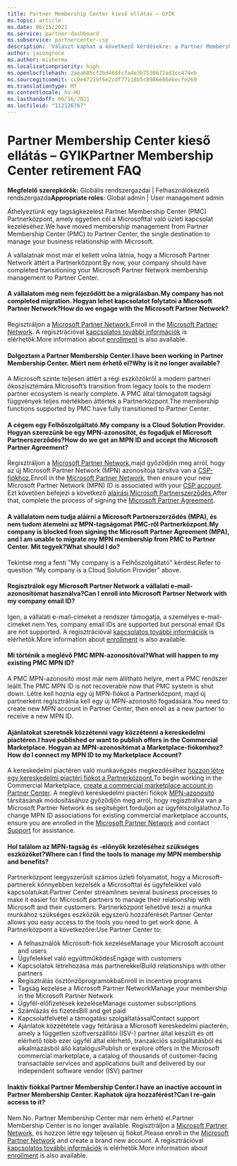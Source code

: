```yaml
---
title: Partner Membership Center kieső ellátás – GYIK
ms.topic: article
ms.date: 06/15/2021
ms.service: partner-dashboard
ms.subservice: partnercenter-csp
description: 'Választ kaphat a következő kérdésekre: a Partner Membership Center (PMC) és a Partnerközpont.'
author: jasongroce
ms.author: misherma
ms.localizationpriority: high
ms.openlocfilehash: 2aea685cf2bd468fcfa4e3b7530672ad1cc474eb
ms.sourcegitcommit: cc9e47219f6e2cdf77118b5c8986e86ebecfe260
ms.translationtype: MT
ms.contentlocale: hu-HU
ms.lasthandoff: 06/16/2021
ms.locfileid: "112126767"
---
```

# <a name="partner-membership-center-retirement-faq"></a><span data-ttu-id="adea0-103">Partner Membership Center kieső ellátás – GYIK</span><span class="sxs-lookup"><span data-stu-id="adea0-103">Partner Membership Center retirement FAQ</span></span>
<span data-ttu-id="adea0-104">**Megfelelő szerepkörök:** Globális rendszergazdai | Felhasználókezelő rendszergazda</span><span class="sxs-lookup"><span data-stu-id="adea0-104">**Appropriate roles**: Global admin | User management admin</span></span>

<span data-ttu-id="adea0-105">Áthelyeztünk egy tagságkezelést Partner Membership Center (PMC) Partnerközpont, amely egyetlen cél a Microsofttal való üzleti kapcsolat kezeléséhez.</span><span class="sxs-lookup"><span data-stu-id="adea0-105">We have moved membership management from Partner Membership Center (PMC) to Partner Center, the single destination to manage your business relationship with Microsoft.</span></span> 

<span data-ttu-id="adea0-106">A vállalatnak most már el kellett volna látnia, hogy a Microsoft Partner Network áttért a Partnerközpont.</span><span class="sxs-lookup"><span data-stu-id="adea0-106">By now, your company should have completed transitioning your Microsoft Partner Network membership management to Partner Center.</span></span>

#### <a name="my-company-has-not-completed-migration-how-do-we-engage-with-the-microsoft-partner-network"></a><span data-ttu-id="adea0-107">A vállalatom még nem fejeződött be a migrálásban.</span><span class="sxs-lookup"><span data-stu-id="adea0-107">My company has not completed migration.</span></span> <span data-ttu-id="adea0-108">Hogyan lehet kapcsolatot folytatni a Microsoft Partner Network?</span><span class="sxs-lookup"><span data-stu-id="adea0-108">How do we engage with the Microsoft Partner Network?</span></span>
<span data-ttu-id="adea0-109">Regisztráljon a [Microsoft Partner Network.](https://partner.microsoft.com/dashboard/account/v3/enrollment/introduction/partnership)</span><span class="sxs-lookup"><span data-stu-id="adea0-109">Enroll in the [Microsoft Partner Network](https://partner.microsoft.com/dashboard/account/v3/enrollment/introduction/partnership).</span></span> <span data-ttu-id="adea0-110">A regisztrációval [kapcsolatos további információk](mpn-create-a-partner-center-account.md) is elérhetők.</span><span class="sxs-lookup"><span data-stu-id="adea0-110">More information about [enrollment](mpn-create-a-partner-center-account.md) is also available.</span></span> 

#### <a name="i-have-been-working-in-partner-membership-center-why-is-it-no-longer-available"></a><span data-ttu-id="adea0-111">Dolgoztam a Partner Membership Center.</span><span class="sxs-lookup"><span data-stu-id="adea0-111">I have been working in Partner Membership Center.</span></span> <span data-ttu-id="adea0-112">Miért nem érhető el?</span><span class="sxs-lookup"><span data-stu-id="adea0-112">Why is it no longer available?</span></span>
<span data-ttu-id="adea0-113">A Microsoft szinte teljesen áttért a régi eszközökről a modern partneri ökoszisztémára.</span><span class="sxs-lookup"><span data-stu-id="adea0-113">Microsoft’s transition from legacy tools to the modern partner ecosystem is nearly complete.</span></span> <span data-ttu-id="adea0-114">A PMC által támogatott tagsági függvények teljes mértékben áttértek a Partnerközpont.</span><span class="sxs-lookup"><span data-stu-id="adea0-114">The membership functions supported by PMC have fully transitioned to Partner Center.</span></span>

#### <a name="my-company-is-a-cloud-solution-provider-how-do-we-get-an-mpn-id-and-accept-the-microsoft-partner-agreement"></a><span data-ttu-id="adea0-115">A cégem egy Felhőszolgáltató.</span><span class="sxs-lookup"><span data-stu-id="adea0-115">My company is a Cloud Solution Provider.</span></span> <span data-ttu-id="adea0-116">Hogyan szerezünk be egy MPN-azonosítót, és fogadjuk el Microsoft Partnerszerződés?</span><span class="sxs-lookup"><span data-stu-id="adea0-116">How do we get an MPN ID and accept the Microsoft Partner Agreement?</span></span>
<span data-ttu-id="adea0-117">Regisztráljon a [Microsoft Partner Network,](https://partner.microsoft.com/dashboard/account/v3/enrollment/introduction/partnership)majd győződjön meg arról, hogy az új Microsoft Partner Network (MPN) azonosítója társítva van a [CSP-fiókhoz.](update-your-partner-profile.md#update-your-mpn-id-associated-with-your-csp-account)</span><span class="sxs-lookup"><span data-stu-id="adea0-117">Enroll in the [Microsoft Partner Network](https://partner.microsoft.com/dashboard/account/v3/enrollment/introduction/partnership), then ensure your new Microsoft Partner Network (MPN) ID is associated with your [CSP account](update-your-partner-profile.md#update-your-mpn-id-associated-with-your-csp-account).</span></span> <span data-ttu-id="adea0-118">Ezt követően befejezi a következő [aláírási Microsoft Partnerszerződés.](microsoft-partner-agreement.md)</span><span class="sxs-lookup"><span data-stu-id="adea0-118">After that, complete the process of signing the [Microsoft Partner Agreement](microsoft-partner-agreement.md).</span></span>

#### <a name="my-company-is-blocked-from-signing-the-microsoft-partner-agreement-mpa-and-i-am-unable-to-migrate-my-mpn-membership-from-pmc-to-partner-center-what-should-i-do"></a><span data-ttu-id="adea0-119">A vállalatom nem tudja aláírni a Microsoft Partnerszerződés (MPA), és nem tudom átemelni az MPN-tagságomat PMC-ről Partnerközpont.</span><span class="sxs-lookup"><span data-stu-id="adea0-119">My company is blocked from signing the Microsoft Partner Agreement (MPA), and I am unable to migrate my MPN membership from PMC to Partner Center.</span></span> <span data-ttu-id="adea0-120">Mit tegyek?</span><span class="sxs-lookup"><span data-stu-id="adea0-120">What should I do?</span></span>
<span data-ttu-id="adea0-121">Tekintse meg a fenti "My company is a Felhőszolgáltató" kérdést.</span><span class="sxs-lookup"><span data-stu-id="adea0-121">Refer to question “My company is a Cloud Solution Provider” above.</span></span>

#### <a name="can-i-enroll-into-microsoft-partner-network-with-my-company-email-id"></a><span data-ttu-id="adea0-122">Regisztrálok egy Microsoft Partner Network a vállalati e-mail-azonosítómat használva?</span><span class="sxs-lookup"><span data-stu-id="adea0-122">Can I enroll into Microsoft Partner Network with my company email ID?</span></span>
<span data-ttu-id="adea0-123">Igen, a vállalati e-mail-címeket a rendszer támogatja, a személyes e-mail-címeket nem.</span><span class="sxs-lookup"><span data-stu-id="adea0-123">Yes, company email IDs are supported but personal email IDs are not supported.</span></span> <span data-ttu-id="adea0-124">A regisztrációval [kapcsolatos további információk](mpn-create-a-partner-center-account.md) is elérhetők.</span><span class="sxs-lookup"><span data-stu-id="adea0-124">More information about [enrollment](mpn-create-a-partner-center-account.md) is also available.</span></span> 

#### <a name="what-will-happen-to-my-existing-pmc-mpn-id"></a><span data-ttu-id="adea0-125">Mi történik a meglévő PMC MPN-azonosítóval?</span><span class="sxs-lookup"><span data-stu-id="adea0-125">What will happen to my existing PMC MPN ID?</span></span>
<span data-ttu-id="adea0-126">A PMC MPN-azonosító most már nem állítható helyre, mert a PMC rendszer leállt.</span><span class="sxs-lookup"><span data-stu-id="adea0-126">The PMC MPN ID is not recoverable now that PMC system is shut down.</span></span> <span data-ttu-id="adea0-127">Létre kell hoznia egy új MPN-fiókot a Partnerközpont, majd új partnerként regisztrálnia kell egy új MPN-azonosító fogadására.</span><span class="sxs-lookup"><span data-stu-id="adea0-127">You need to create new MPN account in Partner Center, then enroll as a new partner to receive a new MPN ID.</span></span>

#### <a name="i-have-published-or-want-to-publish-offers-in-the-commercial-marketplace-how-do-i-connect-my-mpn-id-to-my-marketplace-account"></a><span data-ttu-id="adea0-128">Ajánlatokat szeretnék közzétenni vagy közzétenni a kereskedelmi piactéren.</span><span class="sxs-lookup"><span data-stu-id="adea0-128">I have published or want to publish offers in the Commercial Marketplace.</span></span> <span data-ttu-id="adea0-129">Hogyan az MPN-azonosítómat a Marketplace-fiókomhoz?</span><span class="sxs-lookup"><span data-stu-id="adea0-129">How do I connect my MPN ID to my Marketplace Account?</span></span>
<span data-ttu-id="adea0-130">A kereskedelmi piactéren való munkavégzés megkezdéséhez [hozzon létre egy kereskedelmi piactéri fiókot a Partnerközpont.](/azure/marketplace/create-account)</span><span class="sxs-lookup"><span data-stu-id="adea0-130">To begin working in the Commercial Marketplace, [create a commercial marketplace account in Partner Center](/azure/marketplace/create-account).</span></span>
<span data-ttu-id="adea0-131">A meglévő kereskedelmi piactéri fiókok [MPN-azonosító](https://partner.microsoft.com/dashboard/account/v3/enrollment/introduction/partnership) társításának módosításához győződjön [](https://partner.microsoft.com/support/?stage=2&topicid=e82f5aba-2576-3124-37e5-437532a50626) meg arról, hogy regisztrálva van a Microsoft Partner Network és segítségért forduljon az ügyfélszolgálathoz.</span><span class="sxs-lookup"><span data-stu-id="adea0-131">To change MPN ID associations for existing commercial marketplace accounts, ensure you are enrolled in the [Microsoft Partner Network](https://partner.microsoft.com/dashboard/account/v3/enrollment/introduction/partnership) and contact [Support](https://partner.microsoft.com/support/?stage=2&topicid=e82f5aba-2576-3124-37e5-437532a50626) for assistance.</span></span>

#### <a name="where-can-i-find-the-tools-to-manage-my-mpn-membership-and-benefits"></a><span data-ttu-id="adea0-132">Hol találom az MPN-tagság és -előnyök kezeléséhez szükséges eszközöket?</span><span class="sxs-lookup"><span data-stu-id="adea0-132">Where can I find the tools to manage my MPN membership and benefits?</span></span>
<span data-ttu-id="adea0-133">Partnerközpont leegyszerűsít számos üzleti folyamatot, hogy a Microsoft-partnerek könnyebben kezelsék a Microsofttal és ügyfeleikkel való kapcsolatukat.</span><span class="sxs-lookup"><span data-stu-id="adea0-133">Partner Center streamlines several business processes to make it easier for Microsoft partners to manage their relationship with Microsoft and their customers.</span></span> <span data-ttu-id="adea0-134">Partnerközpont lehetővé teszi a munka munkához szükséges eszközök egyszerű hozzáférését.</span><span class="sxs-lookup"><span data-stu-id="adea0-134">Partner Center allows you easy access to the tools you need to get work done.</span></span> <span data-ttu-id="adea0-135">A Partnerközpont a következőre:</span><span class="sxs-lookup"><span data-stu-id="adea0-135">Use Partner Center to:</span></span>
* <span data-ttu-id="adea0-136">A felhasználók Microsoft-fiók kezelése</span><span class="sxs-lookup"><span data-stu-id="adea0-136">Manage your Microsoft account and users</span></span>
* <span data-ttu-id="adea0-137">Ügyfelekkel való együttműködés</span><span class="sxs-lookup"><span data-stu-id="adea0-137">Engage with customers</span></span>
* <span data-ttu-id="adea0-138">Kapcsolatok létrehozása más partnerekkel</span><span class="sxs-lookup"><span data-stu-id="adea0-138">Build relationships with other partners</span></span>
* <span data-ttu-id="adea0-139">Regisztrálás ösztönzőprogramokba</span><span class="sxs-lookup"><span data-stu-id="adea0-139">Enroll in incentive programs</span></span>
* <span data-ttu-id="adea0-140">Tagság kezelése a Microsoft Partner Network</span><span class="sxs-lookup"><span data-stu-id="adea0-140">Manage your membership in the Microsoft Partner Network</span></span>
* <span data-ttu-id="adea0-141">Ügyfél-előfizetések kezelése</span><span class="sxs-lookup"><span data-stu-id="adea0-141">Manage customer subscriptions</span></span>
* <span data-ttu-id="adea0-142">Számlázás és fizetés</span><span class="sxs-lookup"><span data-stu-id="adea0-142">Bill and get paid</span></span>
* <span data-ttu-id="adea0-143">Kapcsolatfelvétel a támogatási szolgáltatással</span><span class="sxs-lookup"><span data-stu-id="adea0-143">Contact support</span></span>
* <span data-ttu-id="adea0-144">Ajánlatok közzététele vagy feltárása a Microsoft kereskedelmi piacterén, amely a független szoftverszállítói (ISV-) partner által készült és ott elérhető több ezer ügyfél által elérhető, tranzakciós szolgáltatásból és alkalmazásból álló katalógus</span><span class="sxs-lookup"><span data-stu-id="adea0-144">Publish or explore offers in the Microsoft commercial marketplace, a catalog of thousands of customer-facing transactable services and applications built and delivered by our independent software vendor (ISV) partner</span></span>

#### <a name="i-have-an-inactive-account-in-partner-membership-center-can-i-re-gain-access-to-it"></a><span data-ttu-id="adea0-145">Inaktív fiókkal Partner Membership Center.</span><span class="sxs-lookup"><span data-stu-id="adea0-145">I have an inactive account in Partner Membership Center.</span></span> <span data-ttu-id="adea0-146">Kaphatok újra hozzáférést?</span><span class="sxs-lookup"><span data-stu-id="adea0-146">Can I re-gain access to it?</span></span> 
<span data-ttu-id="adea0-147">Nem.</span><span class="sxs-lookup"><span data-stu-id="adea0-147">No.</span></span> <span data-ttu-id="adea0-148">Partner Membership Center már nem érhető el.</span><span class="sxs-lookup"><span data-stu-id="adea0-148">Partner Membership Center is no longer available.</span></span> <span data-ttu-id="adea0-149">Regisztráljon a [Microsoft Partner Network,](https://partner.microsoft.com/dashboard/account/v3/enrollment/introduction/partnership) és hozzon létre egy teljesen új fiókot.</span><span class="sxs-lookup"><span data-stu-id="adea0-149">Please enroll in the [Microsoft Partner Network](https://partner.microsoft.com/dashboard/account/v3/enrollment/introduction/partnership) and create a brand new account.</span></span> <span data-ttu-id="adea0-150">A regisztrációval [kapcsolatos további információk](mpn-create-a-partner-center-account.md) is elérhetők.</span><span class="sxs-lookup"><span data-stu-id="adea0-150">More information about [enrollment](mpn-create-a-partner-center-account.md) is also available.</span></span>
